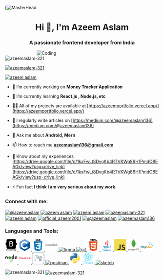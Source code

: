 [![MasterHead](https://blogdata.cutshort.io/wp-content/uploads/2018/04/06152141/bd1e5c2457278a37313c55ce8c887aa3.jpg)
<h1 align="center">Hi 👋, I'm Azeem Aslam</h1>
<h3 align="center">A passionate frontend developer from India</h3>
<img align="right" alt="Coding" width="400" src="https://i.pinimg.com/originals/54/e3/7d/54e37d8074ebcde1d96c77d7b2a7f310.gif">

<p align="left"> <img src="https://komarev.com/ghpvc/?username=azeemaslam-321&label=Profile%20views&color=0e75b6&style=flat" alt="azeemaslam-321" /> </p>

<p align="left"> <a href="https://github.com/ryo-ma/github-profile-trophy"><img src="https://github-profile-trophy.vercel.app/?username=azeemaslam-321" alt="azeemaslam-321" /></a> </p>

<p align="left"> <a href="https://twitter.com/azeem aslam" target="blank"><img src="https://img.shields.io/twitter/follow/azeem aslam?logo=twitter&style=for-the-badge" alt="azeem aslam" /></a> </p>

- 🔭 I’m currently working on **Money Tracker Application**

- 🌱 I’m currently learning **React.js , Node.js, etc**

- 👨‍💻 All of my projects are available at [https://azeemportfolio.vercel.app/](https://azeemportfolio.vercel.app/)

- 📝 I regularly write articles on [https://medium.com/@azeemaslam136](https://medium.com/@azeemaslam136)

- 💬 Ask me about **Android, Mern**

- 📫 How to reach me **azeemaslam136@gmail.com**

- 📄 Know about my experiences [https://drive.google.com/file/d/1kxFwLt8DvgKb4RTVKWg86H1PmdO8EAGk/view?usp=drive_link](https://drive.google.com/file/d/1kxFwLt8DvgKb4RTVKWg86H1PmdO8EAGk/view?usp=drive_link)

- ⚡ Fun fact **I think I am very serious about my work.**

<h3 align="left">Connect with me:</h3>
<p align="left">
<a href="https://codepen.io/@azeemaslam" target="blank"><img align="center" src="https://raw.githubusercontent.com/rahuldkjain/github-profile-readme-generator/master/src/images/icons/Social/codepen.svg" alt="@azeemaslam" height="30" width="40" /></a>
<a href="https://twitter.com/azeem aslam" target="blank"><img align="center" src="https://raw.githubusercontent.com/rahuldkjain/github-profile-readme-generator/master/src/images/icons/Social/twitter.svg" alt="azeem aslam" height="30" width="40" /></a>
<a href="https://linkedin.com/in/azeem aslam" target="blank"><img align="center" src="https://raw.githubusercontent.com/rahuldkjain/github-profile-readme-generator/master/src/images/icons/Social/linked-in-alt.svg" alt="azeem aslam" height="30" width="40" /></a>
<a href="https://codesandbox.com/azeemaslam-321" target="blank"><img align="center" src="https://raw.githubusercontent.com/rahuldkjain/github-profile-readme-generator/master/src/images/icons/Social/codesandbox.svg" alt="azeemaslam-321" height="30" width="40" /></a>
<a href="https://fb.com/azeem aslam" target="blank"><img align="center" src="https://raw.githubusercontent.com/rahuldkjain/github-profile-readme-generator/master/src/images/icons/Social/facebook.svg" alt="azeem aslam" height="30" width="40" /></a>
<a href="https://instagram.com/official_azeem2001" target="blank"><img align="center" src="https://raw.githubusercontent.com/rahuldkjain/github-profile-readme-generator/master/src/images/icons/Social/instagram.svg" alt="official_azeem2001" height="30" width="40" /></a>
<a href="https://medium.com/@azeemaslam" target="blank"><img align="center" src="https://raw.githubusercontent.com/rahuldkjain/github-profile-readme-generator/master/src/images/icons/Social/medium.svg" alt="@azeemaslam" height="30" width="40" /></a>
<a href="https://www.hackerrank.com/azeemaslam136" target="blank"><img align="center" src="https://raw.githubusercontent.com/rahuldkjain/github-profile-readme-generator/master/src/images/icons/Social/hackerrank.svg" alt="azeemaslam136" height="30" width="40" /></a>
</p>

<h3 align="left">Languages and Tools:</h3>
<p align="left"> <a href="https://getbootstrap.com" target="_blank" rel="noreferrer"> <img src="https://raw.githubusercontent.com/devicons/devicon/master/icons/bootstrap/bootstrap-plain-wordmark.svg" alt="bootstrap" width="40" height="40"/> </a> <a href="https://www.cprogramming.com/" target="_blank" rel="noreferrer"> <img src="https://raw.githubusercontent.com/devicons/devicon/master/icons/c/c-original.svg" alt="c" width="40" height="40"/> </a> <a href="https://www.w3schools.com/css/" target="_blank" rel="noreferrer"> <img src="https://raw.githubusercontent.com/devicons/devicon/master/icons/css3/css3-original-wordmark.svg" alt="css3" width="40" height="40"/> </a> <a href="https://expressjs.com" target="_blank" rel="noreferrer"> <img src="https://raw.githubusercontent.com/devicons/devicon/master/icons/express/express-original-wordmark.svg" alt="express" width="40" height="40"/> </a> <a href="https://www.figma.com/" target="_blank" rel="noreferrer"> <img src="https://www.vectorlogo.zone/logos/figma/figma-icon.svg" alt="figma" width="40" height="40"/> </a> <a href="https://git-scm.com/" target="_blank" rel="noreferrer"> <img src="https://www.vectorlogo.zone/logos/git-scm/git-scm-icon.svg" alt="git" width="40" height="40"/> </a> <a href="https://www.w3.org/html/" target="_blank" rel="noreferrer"> <img src="https://raw.githubusercontent.com/devicons/devicon/master/icons/html5/html5-original-wordmark.svg" alt="html5" width="40" height="40"/> </a> <a href="https://www.java.com" target="_blank" rel="noreferrer"> <img src="https://raw.githubusercontent.com/devicons/devicon/master/icons/java/java-original.svg" alt="java" width="40" height="40"/> </a> <a href="https://developer.mozilla.org/en-US/docs/Web/JavaScript" target="_blank" rel="noreferrer"> <img src="https://raw.githubusercontent.com/devicons/devicon/master/icons/javascript/javascript-original.svg" alt="javascript" width="40" height="40"/> </a> <a href="https://www.mongodb.com/" target="_blank" rel="noreferrer"> <img src="https://raw.githubusercontent.com/devicons/devicon/master/icons/mongodb/mongodb-original-wordmark.svg" alt="mongodb" width="40" height="40"/> </a> <a href="https://www.mysql.com/" target="_blank" rel="noreferrer"> <img src="https://raw.githubusercontent.com/devicons/devicon/master/icons/mysql/mysql-original-wordmark.svg" alt="mysql" width="40" height="40"/> </a> <a href="https://nodejs.org" target="_blank" rel="noreferrer"> <img src="https://raw.githubusercontent.com/devicons/devicon/master/icons/nodejs/nodejs-original-wordmark.svg" alt="nodejs" width="40" height="40"/> </a> <a href="https://www.oracle.com/" target="_blank" rel="noreferrer"> <img src="https://raw.githubusercontent.com/devicons/devicon/master/icons/oracle/oracle-original.svg" alt="oracle" width="40" height="40"/> </a> <a href="https://www.photoshop.com/en" target="_blank" rel="noreferrer"> <img src="https://raw.githubusercontent.com/devicons/devicon/master/icons/photoshop/photoshop-line.svg" alt="photoshop" width="40" height="40"/> </a> <a href="https://postman.com" target="_blank" rel="noreferrer"> <img src="https://www.vectorlogo.zone/logos/getpostman/getpostman-icon.svg" alt="postman" width="40" height="40"/> </a> <a href="https://www.python.org" target="_blank" rel="noreferrer"> <img src="https://raw.githubusercontent.com/devicons/devicon/master/icons/python/python-original.svg" alt="python" width="40" height="40"/> </a> <a href="https://reactjs.org/" target="_blank" rel="noreferrer"> <img src="https://raw.githubusercontent.com/devicons/devicon/master/icons/react/react-original-wordmark.svg" alt="react" width="40" height="40"/> </a> <a href="https://www.sketch.com/" target="_blank" rel="noreferrer"> <img src="https://www.vectorlogo.zone/logos/sketchapp/sketchapp-icon.svg" alt="sketch" width="40" height="40"/> </a> </p>

<p><img align="left" src="https://github-readme-stats.vercel.app/api/top-langs?username=azeemaslam-321&show_icons=true&locale=en&layout=compact" alt="azeemaslam-321" /></p>

<p>&nbsp;<img align="center" src="https://github-readme-stats.vercel.app/api?username=azeemaslam-321&show_icons=true&locale=en" alt="azeemaslam-321" /></p>


